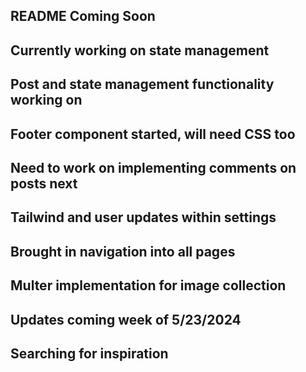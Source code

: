 ## README Coming Soon

## Currently working on state management
## Post and state management functionality working on
## Footer component started, will need CSS too
## Need to work on implementing comments on posts next
## Tailwind and user updates within settings
## Brought in navigation into all pages
## Multer implementation for image collection
## Updates coming week of 5/23/2024
## Searching for inspiration